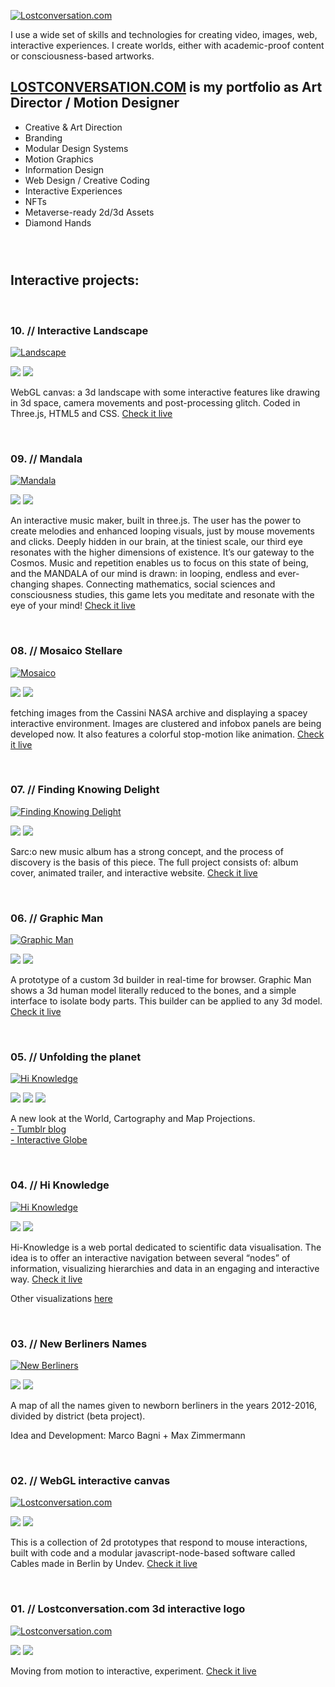 [![Lostconversation.com](https://www.lostconversation.com/lost_home/0.jpg "'cmd+click' me")](https://www.lostconversation.com)

I use a wide set of skills and technologies for creating video, images, web, interactive experiences. I create worlds, either with academic-proof content or consciousness-based artworks.

## [LOSTCONVERSATION.COM](https://www.lostconversation.com) is my portfolio as Art Director / Motion Designer <br>

* Creative & Art Direction
* Branding
* Modular Design Systems
* Motion Graphics
* Information Design
* Web Design / Creative Coding
* Interactive Experiences
* NFTs
* Metaverse-ready 2d/3d Assets
* Diamond Hands <br> <br>


## <br>Interactive projects: 
<br>


### 10. // Interactive Landscape
[![Landscape](https://www.lostconversation.com/lost_home/landscape.jpg)](https://www.lostconversation.com/interactive "'cmd+click' me")

[![](https://img.shields.io/badge/-Javascript-informational?style=flat&logo=javascript&logoColor=black&color=fcffb1)](#)
[![](https://img.shields.io/badge/-Three.js-informational?style=flat&logo=three.js&logoColor=black&color=acf499)](#)

WebGL canvas:
a 3d landscape with some interactive features like drawing in 3d space, camera movements and post-processing glitch.
Coded in Three.js, HTML5 and CSS. [Check it live](https://www.lostconversation.com/interactive)

<br/>

### 09. // Mandala
[![Mandala](https://www.lostconversation.com/wp-content/uploads/2018/12/Mandala_web_3.png)](https://www.lostconversation.com/mandala "'cmd+click' me")

[![](https://img.shields.io/badge/-Javascript-informational?style=flat&logo=javascript&logoColor=black&color=fcffb1)](#)
[![](https://img.shields.io/badge/-Three.js-informational?style=flat&logo=three.js&logoColor=black&color=acf499)](#)

An interactive music maker, built in three.js.
The user has the power to create melodies and enhanced looping visuals, just by mouse movements and clicks.
Deeply hidden in our brain, at the tiniest scale, our third eye resonates with the higher dimensions of existence.
It’s our gateway to the Cosmos.
Music and repetition enables us to focus on this state of being, and the MANDALA of our mind is drawn: in looping, endless and ever-changing shapes.
Connecting mathematics, social sciences and consciousness studies, this game lets you meditate and resonate with the eye of your mind! [Check it live](https://www.lostconversation.com/mandala)

<br/>

### 08. // Mosaico Stellare
[![Mosaico](https://www.lostconversation.com/wp-content/uploads/2018/01/Cassini_Cover.jpg)](https://worthknowing.org/mosaico "'cmd+click' me")

[![](https://img.shields.io/badge/-Javascript-informational?style=flat&logo=javascript&logoColor=black&color=fcffb1)](#)
[![](https://img.shields.io/badge/-Three.js-informational?style=flat&logo=three.js&logoColor=black&color=acf499)](#)

fetching images from the Cassini NASA archive and displaying a spacey interactive environment. Images are clustered and infobox panels are being developed now.
It also features a colorful stop-motion like animation. [Check it live](https://worthknowing.org/mosaico)

<br/>

### 07. // Finding Knowing Delight
[![Finding Knowing Delight](https://www.lostconversation.com/wp-content/uploads/2018/01/sarco.jpg)](https://lostconversation.com/web/sarco "'cmd+click' me")

[![](https://img.shields.io/badge/-Javascript-informational?style=flat&logo=javascript&logoColor=black&color=fcffb1)](#)
[![](https://img.shields.io/badge/-Three.js-informational?style=flat&logo=three.js&logoColor=black&color=acf499)](#)

Sarc:o new music album has a strong concept, and the process of discovery is the basis of this piece.
The full project consists of: album cover, animated trailer, and interactive website. [Check it live](https://lostconversation.com/web/sarco)

<br/>

### 06. // Graphic Man
[![Graphic Man](https://www.lostconversation.com/wp-content/uploads/2018/12/Builder_Frame_01.jpg)](https://lostconversation.com/web/graphicman "'cmd+click' me")

[![](https://img.shields.io/badge/-Javascript-informational?style=flat&logo=javascript&logoColor=black&color=fcffb1)](#)
[![](https://img.shields.io/badge/-Three.js-informational?style=flat&logo=three.js&logoColor=black&color=acf499)](#)

A prototype of a custom 3d builder in real-time for browser.
Graphic Man shows a 3d human model literally reduced to the bones, and a simple interface to isolate body parts.
This builder can be applied to any 3d model. [Check it live](https://lostconversation.com/web/graphicman)

<br/>


### 05. // Unfolding the planet
[![Hi Knowledge](https://www.lostconversation.com/wp-content/uploads/2015/10/Unfolding_17.jpg)](https://unfoldingtheplanet.tumblr.com/ "'cmd+click' me")

[![](https://img.shields.io/badge/-Javascript-informational?style=flat&logo=javascript&logoColor=black&color=fcffb1)](#)
[![](https://img.shields.io/badge/-After_Effects-informational?style=flat&logo=none&logoColor=black&color=ff94f6)](#)
[![](https://img.shields.io/badge/-Cinema_4d-informational?style=flat&logo=none&logoColor=black&color=938cc7)](#)

A new look at the World, Cartography and Map Projections.
<br>[- Tumblr blog](https://unfoldingtheplanet.tumblr.com)
<br>[- Interactive Globe](https://www.lostconversation.com/web/world/)

<br/>

### 04. // Hi Knowledge
[![Hi Knowledge](https://www.lostconversation.com/wp-content/uploads/2017/11/Hi-k_B.jpg)](https://hi-knowledge.org/invasion-biology "'cmd+click' me")

[![](https://img.shields.io/badge/-Javascript-informational?style=flat&logo=javascript&logoColor=black&color=fcffb1)](#)
[![](https://img.shields.io/badge/-D3.js-informational?style=flat&logo=d3.js&logoColor=black&color=95ffe2)](#)

Hi-Knowledge is a web portal dedicated to scientific data visualisation.
The idea is to offer an interactive navigation between several “nodes” of information, visualizing hierarchies and data in an engaging and interactive way. [Check it live](https://hi-knowledge.org/invasion-biology)

Other visualizations [here](https://hi-knowledge.org/#visualisation-tools)


<br/>

### 03. // New Berliners Names
[![New Berliners](https://www.lostconversation.com/wp-content/uploads/2018/01/berliners.jpg)](#)

[![](https://img.shields.io/badge/-Javascript-informational?style=flat&logo=javascript&logoColor=black&color=fcffb1)](#)
[![](https://img.shields.io/badge/-D3.js-informational?style=flat&logo=d3.js&logoColor=black&color=95ffe2)](#)

A map of all the names given to newborn berliners in the years 2012-2016, divided by district (beta project).

Idea and Development: Marco Bagni + Max Zimmermann

<br/>

### 02. // WebGL interactive canvas
[![Lostconversation.com](https://www.lostconversation.com/wp-content/uploads/2019/01/Cables_Web2d.jpg)](https://www.lostconversation.com/web/shaders "'cmd+click' me")

[![](https://img.shields.io/badge/-Javascript-informational?style=flat&logo=javascript&logoColor=black&color=fcffb1)](#)
[![](https://img.shields.io/badge/-Cables.gl-informational?style=flat&logo=cables&logoColor=black&color=ffce95)](#)

This is a collection of 2d prototypes that respond to mouse interactions, built with code and a modular javascript-node-based software called Cables made in Berlin by Undev. [Check it live](https://www.lostconversation.com/web/shaders/)

<br/>

### 01. // Lostconversation.com 3d interactive logo

[![Lostconversation.com](https://www.lostconversation.com/wp-content/uploads/2018/01/lost_logo.jpg)](https://www.lostconversation.com/web/lost "'cmd+click' me")

[![](https://img.shields.io/badge/-Javascript-informational?style=flat&logo=javascript&logoColor=black&color=fcffb1)](#)
[![](https://img.shields.io/badge/-Three.js-informational?style=flat&logo=three.js&logoColor=black&color=acf499)](#)

Moving from motion to interactive, experiment. [Check it live](https://www.lostconversation.com/web/lost/)

<br/>
